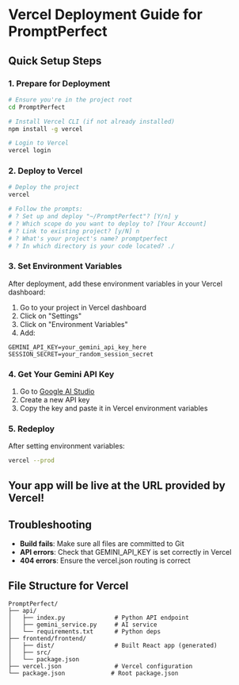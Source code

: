 # Vercel Deployment Guide for PromptPerfect

## Quick Setup Steps

### 1. Prepare for Deployment

```bash
# Ensure you're in the project root
cd PromptPerfect

# Install Vercel CLI (if not already installed)
npm install -g vercel

# Login to Vercel
vercel login
```

### 2. Deploy to Vercel

```bash
# Deploy the project
vercel

# Follow the prompts:
# ? Set up and deploy "~/PromptPerfect"? [Y/n] y
# ? Which scope do you want to deploy to? [Your Account]
# ? Link to existing project? [y/N] n
# ? What's your project's name? promptperfect
# ? In which directory is your code located? ./
```

### 3. Set Environment Variables

After deployment, add these environment variables in your Vercel dashboard:

1. Go to your project in Vercel dashboard
2. Click on "Settings"
3. Click on "Environment Variables"
4. Add:

```
GEMINI_API_KEY=your_gemini_api_key_here
SESSION_SECRET=your_random_session_secret
```

### 4. Get Your Gemini API Key

1. Go to [Google AI Studio](https://aistudio.google.com/app/apikey)
2. Create a new API key
3. Copy the key and paste it in Vercel environment variables

### 5. Redeploy

After setting environment variables:

```bash
vercel --prod
```

## Your app will be live at the URL provided by Vercel!

## Troubleshooting

- **Build fails**: Make sure all files are committed to Git
- **API errors**: Check that GEMINI_API_KEY is set correctly in Vercel
- **404 errors**: Ensure the vercel.json routing is correct

## File Structure for Vercel

```
PromptPerfect/
├── api/
│   ├── index.py              # Python API endpoint
│   ├── gemini_service.py     # AI service
│   └── requirements.txt      # Python deps
├── frontend/frontend/
│   ├── dist/                 # Built React app (generated)
│   ├── src/
│   └── package.json
├── vercel.json               # Vercel configuration
└── package.json             # Root package.json
```

